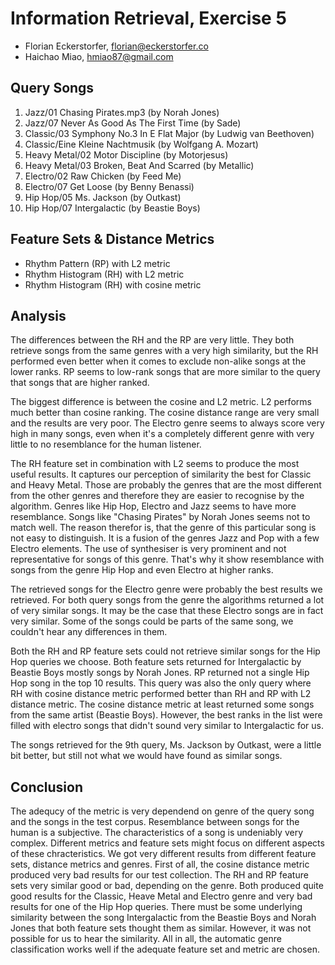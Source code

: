 # Information Retrieval, Exercise 5

- Florian Eckerstorfer, [florian@eckerstorfer.co](florian@eckerstorfer.co)
- Haichao Miao, [hmiao87@gmail.com](hmiao87@gmail.com)

## Query Songs

1. Jazz/01 Chasing Pirates.mp3 (by Norah Jones)
2. Jazz/07 Never As Good As The First Time (by Sade)
3. Classic/03 Symphony No.3 In E Flat Major (by Ludwig van Beethoven)
4. Classic/Eine Kleine Nachtmusik (by Wolfgang A. Mozart)
5. Heavy Metal/02 Motor Discipline (by Motorjesus)
6. Heavy Metal/03 Broken, Beat And Scarred (by Metallic)
7. Electro/02 Raw Chicken (by Feed Me)
8. Electro/07 Get Loose (by Benny Benassi)
9. Hip Hop/05 Ms. Jackson (by Outkast)
10. Hip Hop/07 Intergalactic (by Beastie Boys)

## Feature Sets & Distance Metrics

- Rhythm Pattern (RP) with L2 metric
- Rhythm Histogram (RH) with L2 metric
- Rhythm Histogram (RH) with cosine metric

## Analysis

The differences between the RH and the RP are very little. They both retrieve songs from the same genres with a very high similarity, but the RH performed even better when it comes to exclude non-alike songs at the lower ranks. RP seems to low-rank songs that are more similar to the query that songs that are higher ranked. 

The biggest difference is between the cosine and L2 metric. L2 performs much better than cosine ranking. The cosine distance range are very small and the results are very poor. The Electro genre seems to always score very high in many songs, even when it's a completely different genre with very little to no resemblance for the human listener. 

The RH feature set in combination with L2 seems to produce the most useful results. It captures our perception of similarity the best for Classic and Heavy Metal. Those are probably the genres that are the most different from the other genres and therefore they are easier to recognise by the algorithm. Genres like Hip Hop, Electro and Jazz seems to have more resemblance. Songs like "Chasing Pirates" by Norah Jones seems not to match well. The reason therefor is, that the genre of this particular song is not easy to distinguish. It is a fusion of the genres Jazz and Pop with a few Electro elements. The use of synthesiser is very prominent and not representative for songs of this genre. That's why it show resemblance with songs from the genre Hip Hop and even Electro at higher ranks.

The retrieved songs for the Electro genre were probably the best results we retrieved. For both query songs from the genre the algorithms returned a lot of very similar songs. It may be the case that these Electro songs are in fact very similar. Some of the songs could be parts of the same song, we couldn't hear any differences in them.

Both the RH and RP feature sets could not retrieve similar songs for the Hip Hop queries we choose. Both feature sets returned for Intergalactic by Beastie Boys mostly songs by Norah Jones. RP returned not a single Hip Hop song in the top 10 results. This query was also the only query where RH with cosine distance metric performed better than RH and RP with L2 distance metric. The cosine distance metric at least returned some songs from the same artist (Beastie Boys). However, the best ranks in the list were filled with electro songs that didn't sound very similar to Intergalactic for us.

The songs retrieved for the 9th query, Ms. Jackson by Outkast, were a little bit better, but still not what we would have found as similar songs. 

## Conclusion

The adequcy of the metric is very dependend on genre of the query song and the songs in the test corpus. Resemblance between songs for the human is a subjective. The characteristics of a song is undeniably very complex. Different metrics and feature sets might focus on different aspects of these chracteristics. We got very different results from different feature sets, distance metrics and genres. First of all, the cosine distance metric produced very bad results for our test collection. The RH and RP feature sets very similar good or bad, depending on the genre. Both produced quite good results for the Classic, Heave Metal and Electro genre and very bad results for one of the Hip Hop queries. There must be some underlying similarity between the song Intergalactic from the Beastie Boys and Norah Jones that both feature sets thought them as similar. However, it was not possible for us to hear the similarity. All in all, the automatic genre classification works well if the adequate feature set and metric are chosen. 

